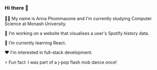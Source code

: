 ### Hi there 👋

👩‍💻 My name is Anna Phommasone and I'm currently studying Computer Science at Monash University.

🔭 I’m working on a website that visualises a user's Spotify history data.

🌱 I’m currently learning React.

❤️ I'm interested in full-stack development.

⚡ Fun fact: I was part of a j-pop flash mob dance once!
